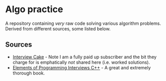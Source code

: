 # Algo practice

A repository containing _very_ raw code solving various algorithm
problems. Derived from different sources, some listed below.

## Sources

* [Interview Cake](https://www.interviewcake.com/) - Note I am a fully paid up
subscriber and the bit they charge for is emphatically _not_ shared here
(i.e. worked solutions).
* [Elements of Programming Interviews
  C++](https://www.amazon.co.uk/Elements-Programming-Interviews-Insiders-Guide/dp/1479274836) -
  A great and extremely thorough book.
